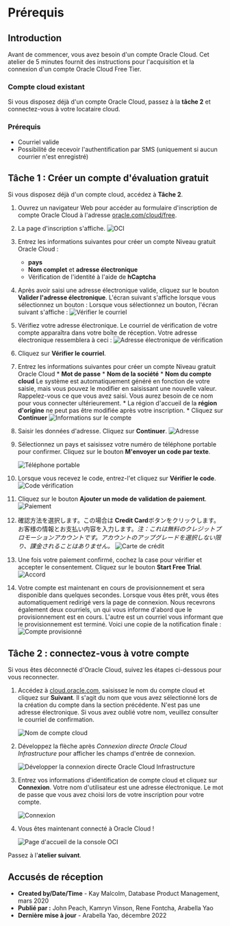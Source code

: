 # Prérequis

## Introduction

Avant de commencer, vous avez besoin d'un compte Oracle Cloud. Cet atelier de 5 minutes fournit des instructions pour l'acquisition et la connexion d'un compte Oracle Cloud Free Tier.

### Compte cloud existant

Si vous disposez déjà d'un compte Oracle Cloud, passez à la **tâche 2** et connectez-vous à votre locataire cloud.

### Prérequis

*   Courriel valide
*   Possibilité de recevoir l'authentification par SMS (uniquement si aucun courrier n'est enregistré)

## Tâche 1 : Créer un compte d'évaluation gratuit

Si vous disposez déjà d'un compte cloud, accédez à **Tâche 2**.

1.  Ouvrez un navigateur Web pour accéder au formulaire d'inscription de compte Oracle Cloud à l'adresse [oracle.com/cloud/free](https://signup.cloud.oracle.com).
    
2.  La page d'inscription s'affiche. ![OCI](./images/ja-jp-cloud-infrastructure.png " ")
    
3.  Entrez les informations suivantes pour créer un compte Niveau gratuit Oracle Cloud :
    
    *   **pays**
    *   **Nom complet** et **adresse électronique**
    *   Vérification de l'identité à l'aide de **hCaptcha**
4.  Après avoir saisi une adresse électronique valide, cliquez sur le bouton **Valider l'adresse électronique**. L'écran suivant s'affiche lorsque vous sélectionnez un bouton : Lorsque vous sélectionnez un bouton, l'écran suivant s'affiche : ![Vérifier le courriel](./images/ja-jp-verify-email.png " ")
    
5.  Vérifiez votre adresse électronique. Le courriel de vérification de votre compte apparaîtra dans votre boîte de réception. Votre adresse électronique ressemblera à ceci : ![Adresse électronique de vérification](./images/verification-mail.png " ")
    
6.  Cliquez sur **Vérifier le courriel**.
    
7.  Entrez les informations suivantes pour créer un compte Niveau gratuit Oracle Cloud \* **Mot de passe** \* **Nom de la société** \* **Nom du compte cloud** Le système est automatiquement généré en fonction de votre saisie, mais vous pouvez le modifier en saisissant une nouvelle valeur. Rappelez-vous ce que vous avez saisi. Vous aurez besoin de ce nom pour vous connecter ultérieurement. \* La région d'accueil de la **région d'origine** ne peut pas être modifiée après votre inscription. \* Cliquez sur **Continuer** ![Informations sur le compte](./images/ja-jp-account-info.png " ")
    
8.  Saisir les données d'adresse. Cliquez sur **Continuer**. ![Adresse](./images/ja-jp-free-tier-address.png " ")
    
9.  Sélectionnez un pays et saisissez votre numéro de téléphone portable pour confirmer. Cliquez sur le bouton **M'envoyer un code par texte**.
    
    ![Téléphone portable](./images/ja-jp-free-tier-address-2.png " ")
    
10.  Lorsque vous recevez le code, entrez-l'et cliquez sur **Vérifier le code**. ![Code vérification](./images/ja-jp-free-tier-address-4.png " ")
    
11.  Cliquez sur le bouton **Ajouter un mode de validation de paiement**. ![Paiement](./images/ja-jp-free-tier-payment-1.png " ")
    
12.  確認方法を選択します。この場合は **Credit Card**ボタンをクリックします。お客様の情報とお支払い内容を入力します。_注：これは無料のクレジットプロモーションアカウントです。アカウントのアップグレードを選択しない限り、課金されることはありません。_ ![Carte de crédit](./images/ja-jp-free-tier-payment-2.png " ")
    
13.  Une fois votre paiement confirmé, cochez la case pour vérifier et accepter le consentement. Cliquez sur le bouton **Start Free Trial**. ![Accord](./images/ja-jp-free-tier-agreement.png " ")
    
14.  Votre compte est maintenant en cours de provisionnement et sera disponible dans quelques secondes. Lorsque vous êtes prêt, vous êtes automatiquement redirigé vers la page de connexion. Nous recevrons également deux courriels, un qui vous informe d'abord que le provisionnement est en cours. L'autre est un courriel vous informant que le provisionnement est terminé. Voici une copie de la notification finale : ![Compte provisionné](./images/account-provisioned.png " ")
    

## Tâche 2 : connectez-vous à votre compte

Si vous êtes déconnecté d'Oracle Cloud, suivez les étapes ci-dessous pour vous reconnecter.

1.  Accédez à [cloud.oracle.com](https://cloud.oracle.com), saisissez le nom du compte cloud et cliquez sur **Suivant**. Il s'agit du nom que vous avez sélectionné lors de la création du compte dans la section précédente. N'est pas une adresse électronique. Si vous avez oublié votre nom, veuillez consulter le courriel de confirmation.
    
    ![Nom de compte cloud](./images/ja-jp-cloud-oracle.png " ")
    
2.  Développez la flèche après _Connexion directe Oracle Cloud Infrastructure_ pour afficher les champs d'entrée de connexion.
    
    ![Développer la connexion directe Oracle Cloud Infrastructure](./images/cloud-login-tenant.png " ")
    
3.  Entrez vos informations d'identification de compte cloud et cliquez sur **Connexion**. Votre nom d'utilisateur est une adresse électronique. Le mot de passe que vous avez choisi lors de votre inscription pour votre compte.
    
    ![Connexion](./images/oci-signin.png " ")
    
4.  Vous êtes maintenant connecté à Oracle Cloud !
    
    ![Page d'accueil de la console OCI](https://oracle-livelabs.github.io/common/images/console/ja-jp-home-page.png " ")
    

Passez à l'**atelier suivant**.

## Accusés de réception

*   **Created by/Date/Time** - Kay Malcolm, Database Product Management, mars 2020
*   **Publié par :** John Peach, Kamryn Vinson, Rene Fontcha, Arabella Yao
*   **Dernière mise à jour** - Arabella Yao, décembre 2022
